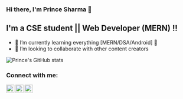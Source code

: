 ### Hi there, I'm Prince Sharma  👋


## I'm a CSE student || Web Developer (MERN) !!

- 🌱 I’m currently learning everything [MERN/DSA/Android] 🤣
- 👯 I’m looking to collaborate with other content creators

![Prince's GitHub stats](https://github-readme-stats.vercel.app/api?username=princekhj555&show_icons=true&theme=dark)

### Connect with me:

[<img align="left" alt="codeSTACKr | Twitter" width="22px" src="https://cdn.jsdelivr.net/npm/simple-icons@v3/icons/twitter.svg" />][twitter]
[<img align="left" alt="codeSTACKr | LinkedIn" width="22px" src="https://cdn.jsdelivr.net/npm/simple-icons@v3/icons/linkedin.svg" />][linkedin]
[<img align="left" alt="codeSTACKr | Instagram" width="22px" src="https://cdn.jsdelivr.net/npm/simple-icons@v3/icons/instagram.svg" />][instagram]






[twitter]: https://twitter.com/princekhj555
[instagram]: https://www.instagram.com/princekhj555/
[linkedin]: https://www.linkedin.com/in/princekhj555/
